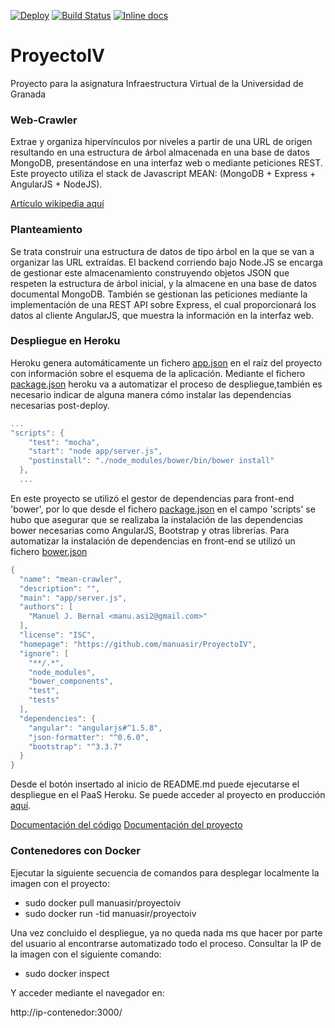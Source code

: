 [![Deploy](https://www.herokucdn.com/deploy/button.svg)](https://heroku.com/deploy?template=https://github.com/manuasir/ProyectoIV)
[![Build Status](https://travis-ci.org/manuasir/ProyectoIV.svg?branch=master)](https://travis-ci.org/manuasir/ProyectoIV)
[![Inline docs](http://inch-ci.org/github/manuasir/ProyectoIV.svg?branch=master)](http://inch-ci.org/github/manuasir/ProyectoIV)

# ProyectoIV
Proyecto para la asignatura Infraestructura Virtual de la Universidad de Granada 

### Web-Crawler

Extrae y organiza hipervínculos por niveles a partir de una URL de origen resultando en una estructura de árbol almacenada en una base de datos MongoDB, presentándose en una interfaz web o mediante peticiones REST. Este proyecto utiliza el stack de Javascript MEAN: (MongoDB + Express + AngularJS + NodeJS).

[Artículo wikipedia aquí](https://en.wikipedia.org/wiki/Web_crawler)

### Planteamiento

Se trata construir una estructura de datos de tipo árbol en la que se van a organizar las URL extraídas.
El backend corriendo bajo Node.JS se encarga de gestionar este almacenamiento construyendo objetos JSON que respeten la estructura de árbol inicial, y la almacene en una base de datos documental MongoDB.
También se gestionan las peticiones mediante la implementación de una REST API sobre Express, el cual proporcionará los datos al cliente AngularJS, que muestra la información en la interfaz web.

### Despliegue en Heroku

Heroku genera automáticamente un fichero [app.json](https://github.com/manuasir/ProyectoIV/blob/master/app.json) en el raíz del proyecto con información sobre el esquema de la aplicación. 
Mediante el fichero [package.json](https://github.com/manuasir/ProyectoIV/blob/master/package.json) heroku va a automatizar el proceso de despliegue,también es necesario indicar de alguna manera cómo instalar las dependencias necesarias post-deploy.
```c
...
"scripts": {
    "test": "mocha",
    "start": "node app/server.js",
    "postinstall": "./node_modules/bower/bin/bower install"
  },
  ...
```
En este proyecto se utilizó el gestor de dependencias para front-end 'bower', por lo que desde el fichero [package.json](https://github.com/manuasir/ProyectoIV/blob/master/package.json) en el campo 'scripts' se hubo que asegurar que se realizaba la instalación de las dependencias bower necesarias como AngularJS, Bootstrap y otras librerías.
Para automatizar la instalación de dependencias en front-end se utilizó un fichero [bower.json](https://github.com/manuasir/ProyectoIV/blob/master/bower.json)
```c
{
  "name": "mean-crawler",
  "description": "",
  "main": "app/server.js",
  "authors": [
    "Manuel J. Bernal <manu.asi2@gmail.com>"
  ],
  "license": "ISC",
  "homepage": "https://github.com/manuasir/ProyectoIV",
  "ignore": [
    "**/.*",
    "node_modules",
    "bower_components",
    "test",
    "tests"
  ],
  "dependencies": {
    "angular": "angularjs#^1.5.8",
    "json-formatter": "^0.6.0",
    "bootstrap": "^3.3.7"
  }
}
```
Desde el botón insertado al inicio de README.md puede ejecutarse el despliegue en el PaaS Heroku.
Se puede acceder al proyecto en producción [aquí](https://ivwebcrawler.herokuapp.com/).

[Documentación del código](https://ivwebcrawler.herokuapp.com/docs/Gruntfile.html)
[Documentación del proyecto](https://github.com/manuasir/ProyectoIV/tree/docs/README.md)

### Contenedores con Docker

Ejecutar la siguiente secuencia de comandos para desplegar localmente la imagen con el proyecto:

- sudo docker pull manuasir/proyectoiv
- sudo docker run -tid manuasir/proyectoiv 

Una vez concluido el despliegue, ya no queda nada ms que hacer por parte del usuario al encontrarse automatizado todo el proceso. Consultar la IP de la imagen con el siguiente comando:

- sudo docker inspect <id-container>

Y acceder mediante el navegador en:

http://ip-contenedor:3000/
